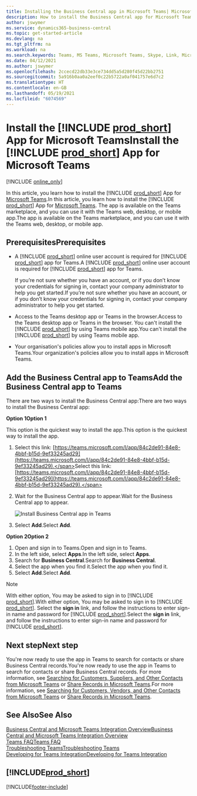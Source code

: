 ```yaml
---
title: Installing the Business Central app in Microsoft Teams| Microsoft Docs
description: How to install the Business Central app for Microsoft Teams.
author: jswymer
ms.service: dynamics365-business-central
ms.topic: get-started-article
ms.devlang: na
ms.tgt_pltfrm: na
ms.workload: na
ms.search.keywords: Teams, MS Teams, Microsoft Teams, Skype, Link, Microsoft 365, collaborate, collaboration, teamwork
ms.date: 04/12/2021
ms.author: jswymer
ms.openlocfilehash: 2ccecd22db33e3ce734dd5a5d280f45d22bb2751
ms.sourcegitcommit: 5a916b0aa0a2eef0c22b5722a0af041757e6d7c2
ms.translationtype: HT
ms.contentlocale: en-GB
ms.lasthandoff: 05/19/2021
ms.locfileid: "6074569"
---
```

# <a name="install-the-prod_short-app-for-microsoft-teams"></a><span data-ttu-id="18b2f-103">Install the [!INCLUDE [prod_short](includes/prod_short.md)] App for Microsoft Teams</span><span class="sxs-lookup"><span data-stu-id="18b2f-103">Install the [!INCLUDE [prod_short](includes/prod_short.md)] App for Microsoft Teams</span></span>

[!INCLUDE [online_only](includes/online_only.md)]

<span data-ttu-id="18b2f-104">In this article, you learn how to install the [!INCLUDE [prod_short](includes/prod_short.md)] App for [Microsoft Teams](https://www.microsoft.com/en-us/microsoft-365/microsoft-teams).</span><span class="sxs-lookup"><span data-stu-id="18b2f-104">In this article, you learn how to install the [!INCLUDE [prod_short](includes/prod_short.md)] App for [Microsoft Teams](https://www.microsoft.com/en-us/microsoft-365/microsoft-teams).</span></span> <span data-ttu-id="18b2f-105">The app is available on the Teams marketplace, and you can use it with the Teams web, desktop, or mobile app.</span><span class="sxs-lookup"><span data-stu-id="18b2f-105">The app is available on the Teams marketplace, and you can use it with the Teams web, desktop, or mobile app.</span></span>

## <a name="prerequisites"></a><span data-ttu-id="18b2f-106">Prerequisites</span><span class="sxs-lookup"><span data-stu-id="18b2f-106">Prerequisites</span></span>

- <span data-ttu-id="18b2f-107">A [!INCLUDE [prod_short](includes/prod_short.md)] online user account is required for [!INCLUDE [prod_short](includes/prod_short.md)] app for Teams.</span><span class="sxs-lookup"><span data-stu-id="18b2f-107">A [!INCLUDE [prod_short](includes/prod_short.md)] online user account is required for [!INCLUDE [prod_short](includes/prod_short.md)] app for Teams.</span></span>

    <span data-ttu-id="18b2f-108">If you’re not sure whether you have an account, or if you don’t know your credentials for signing in, contact your company administrator to help you get started.</span><span class="sxs-lookup"><span data-stu-id="18b2f-108">If you’re not sure whether you have an account, or if you don’t know your credentials for signing in, contact your company administrator to help you get started.</span></span>

- <span data-ttu-id="18b2f-109">Access to the Teams desktop app or Teams in the browser.</span><span class="sxs-lookup"><span data-stu-id="18b2f-109">Access to the Teams desktop app or Teams in the browser.</span></span> <span data-ttu-id="18b2f-110">You can't install the [!INCLUDE [prod_short](includes/prod_short.md)] by using Teams mobile app.</span><span class="sxs-lookup"><span data-stu-id="18b2f-110">You can't install the [!INCLUDE [prod_short](includes/prod_short.md)] by using Teams mobile app.</span></span>

- <span data-ttu-id="18b2f-111">Your organisation's policies allow you to install apps in Microsoft Teams.</span><span class="sxs-lookup"><span data-stu-id="18b2f-111">Your organization's policies allow you to install apps in Microsoft Teams.</span></span>

## <a name="add-the-business-central-app-to-teams"></a><span data-ttu-id="18b2f-112">Add the Business Central app to Teams</span><span class="sxs-lookup"><span data-stu-id="18b2f-112">Add the Business Central app to Teams</span></span>

<span data-ttu-id="18b2f-113">There are two ways to install the Business Central app:</span><span class="sxs-lookup"><span data-stu-id="18b2f-113">There are two ways to install the Business Central app:</span></span>

<span data-ttu-id="18b2f-114">**Option 1**</span><span class="sxs-lookup"><span data-stu-id="18b2f-114">**Option 1**</span></span>

<span data-ttu-id="18b2f-115">This option is the quickest way to install the app.</span><span class="sxs-lookup"><span data-stu-id="18b2f-115">This option is the quickest way to install the app.</span></span>

1. <span data-ttu-id="18b2f-116">Select this link: [https://teams.microsoft.com/l/app/84c2de91-84e8-4bbf-b15d-9ef33245ad29](https://teams.microsoft.com/l/app/84c2de91-84e8-4bbf-b15d-9ef33245ad29).</span><span class="sxs-lookup"><span data-stu-id="18b2f-116">Select this link: [https://teams.microsoft.com/l/app/84c2de91-84e8-4bbf-b15d-9ef33245ad29](https://teams.microsoft.com/l/app/84c2de91-84e8-4bbf-b15d-9ef33245ad29).</span></span>

2. <span data-ttu-id="18b2f-117">Wait for the Business Central app to appear.</span><span class="sxs-lookup"><span data-stu-id="18b2f-117">Wait for the Business Central app to appear.</span></span>

    ![Install Business Central app in Teams](media/teams-install-app.png)

3. <span data-ttu-id="18b2f-119">Select **Add**.</span><span class="sxs-lookup"><span data-stu-id="18b2f-119">Select **Add**.</span></span>

<span data-ttu-id="18b2f-120">**Option 2**</span><span class="sxs-lookup"><span data-stu-id="18b2f-120">**Option 2**</span></span>

1. <span data-ttu-id="18b2f-121">Open and sign in to Teams.</span><span class="sxs-lookup"><span data-stu-id="18b2f-121">Open and sign in to Teams.</span></span>
2. <span data-ttu-id="18b2f-122">In the left side, select **Apps**.</span><span class="sxs-lookup"><span data-stu-id="18b2f-122">In the left side, select **Apps**.</span></span>
3. <span data-ttu-id="18b2f-123">Search for **Business Central**.</span><span class="sxs-lookup"><span data-stu-id="18b2f-123">Search for **Business Central**.</span></span>
4. <span data-ttu-id="18b2f-124">Select the app when you find it.</span><span class="sxs-lookup"><span data-stu-id="18b2f-124">Select the app when you find it.</span></span>
5. <span data-ttu-id="18b2f-125">Select **Add**.</span><span class="sxs-lookup"><span data-stu-id="18b2f-125">Select **Add**.</span></span>

> [!NOTE]
> <span data-ttu-id="18b2f-126">With either option, You may be asked to sign in to [!INCLUDE [prod_short](includes/prod_short.md)].</span><span class="sxs-lookup"><span data-stu-id="18b2f-126">With either option, You may be asked to sign in to [!INCLUDE [prod_short](includes/prod_short.md)].</span></span> <span data-ttu-id="18b2f-127">Select the **sign in** link, and follow the instructions to enter sign-in name and password for [!INCLUDE [prod_short](includes/prod_short.md)].</span><span class="sxs-lookup"><span data-stu-id="18b2f-127">Select the **sign in** link, and follow the instructions to enter sign-in name and password for [!INCLUDE [prod_short](includes/prod_short.md)].</span></span>

## <a name="next-step"></a><span data-ttu-id="18b2f-128">Next step</span><span class="sxs-lookup"><span data-stu-id="18b2f-128">Next step</span></span>

<span data-ttu-id="18b2f-129">You're now ready to use the app in Teams to search for contacts or share Business Central records.</span><span class="sxs-lookup"><span data-stu-id="18b2f-129">You're now ready to use the app in Teams to search for contacts or share Business Central records.</span></span> <span data-ttu-id="18b2f-130">For more information, see [Searching for Customers, Suppliers, and Other Contacts from Microsoft Teams](across-search-contacts-teams.md) or [Share Records in Microsoft Teams](across-working-with-teams.md).</span><span class="sxs-lookup"><span data-stu-id="18b2f-130">For more information, see [Searching for Customers, Vendors, and Other Contacts from Microsoft Teams](across-search-contacts-teams.md) or [Share Records in Microsoft Teams](across-working-with-teams.md).</span></span>

## <a name="see-also"></a><span data-ttu-id="18b2f-131">See Also</span><span class="sxs-lookup"><span data-stu-id="18b2f-131">See Also</span></span>

[<span data-ttu-id="18b2f-132">Business Central and Microsoft Teams Integration Overview</span><span class="sxs-lookup"><span data-stu-id="18b2f-132">Business Central and Microsoft Teams Integration Overview</span></span>](across-teams-overview.md)  
[<span data-ttu-id="18b2f-133">Teams FAQ</span><span class="sxs-lookup"><span data-stu-id="18b2f-133">Teams FAQ</span></span>](teams-faq.md)  
[<span data-ttu-id="18b2f-134">Troubleshooting Teams</span><span class="sxs-lookup"><span data-stu-id="18b2f-134">Troubleshooting Teams</span></span>](admin-teams-troubleshooting.md)  
[<span data-ttu-id="18b2f-135">Developing for Teams Integration</span><span class="sxs-lookup"><span data-stu-id="18b2f-135">Developing for Teams Integration</span></span>](/dynamics365/business-central/dev-itpro/developer/devenv-develop-for-teams)  

## [!INCLUDE[prod_short](includes/free_trial_md.md)]  


[!INCLUDE[footer-include](includes/footer-banner.md)]